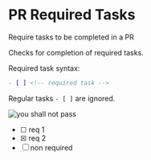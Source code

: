 # PR Required Tasks

Require tasks to be completed in a PR

Checks for completion of required tasks.

Required task syntax:

```md
- [ ] <!-- required task -->
```
 Regular tasks `- [ ]` are ignored.

![you shall not pass](https://i.kym-cdn.com/entries/icons/original/000/002/144/You_Shall_Not_Pass!_0-1_screenshot.jpg)
- [ ] <!-- required task --> req 1
- [x] <!-- required task -->req 2
- [ ] non required
